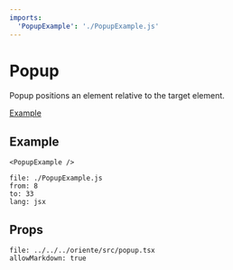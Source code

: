 ```yaml
---
imports:
  'PopupExample': './PopupExample.js'
---
```


# Popup

Popup positions an element relative to the target element.

<a href="/demo/popup.html" target="_blank">Example</a>

## Example

```@render
<PopupExample />
```

```@source
file: ./PopupExample.js
from: 8
to: 33
lang: jsx
```

## Props

```@propsdoc
file: ../../../oriente/src/popup.tsx
allowMarkdown: true
```
